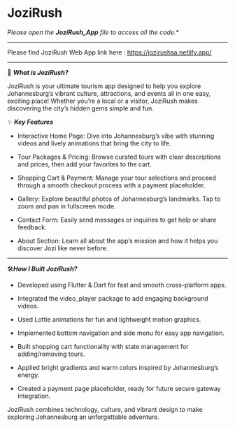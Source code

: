 # JoziRush 

**Please open the **JoziRush_App*** file to access all the code.**
*****************************************************************************************************************************************************************************************************************


Please find JoziRush Web App link here : https://jozirushsa.netlify.app/



******************************************************************************************************************************************************************************************************************


🎉 ***What is JoziRush?*** 


JoziRush is your ultimate tourism app designed to help you explore Johannesburg’s vibrant culture, attractions, and events all in one easy, exciting place! Whether you’re a local or a visitor, JoziRush makes discovering the city’s hidden gems simple and fun.

✨ ***Key Features***

- Interactive Home Page: Dive into Johannesburg’s vibe with stunning videos and lively animations that bring the city to life.

- Tour Packages & Pricing: Browse curated tours with clear descriptions and prices, then add your favorites to the cart.

- Shopping Cart & Payment: Manage your tour selections and proceed through a smooth checkout process with a payment placeholder.

- Gallery: Explore beautiful photos of Johannesburg’s landmarks. Tap to zoom and pan in fullscreen mode.

- Contact Form: Easily send messages or inquiries to get help or share feedback.

- About Section: Learn all about the app’s mission and how it helps you discover Jozi like never before.


********************************************************************************************************************************************************************************************************************
🛠️***How I Built JoziRush?***

 - Developed using Flutter & Dart for fast and smooth cross-platform apps.

 - Integrated the video_player package to add engaging background videos.

 - Used Lottie animations for fun and lightweight motion graphics.

 - Implemented bottom navigation and side menu for easy app navigation.

 - Built shopping cart functionality with state management for adding/removing tours.

 -  Applied bright gradients and warm colors inspired by Johannesburg’s energy.

 - Created a payment page placeholder, ready for future secure gateway integration.

JoziRush combines technology, culture, and vibrant design to make exploring Johannesburg an unforgettable adventure.
